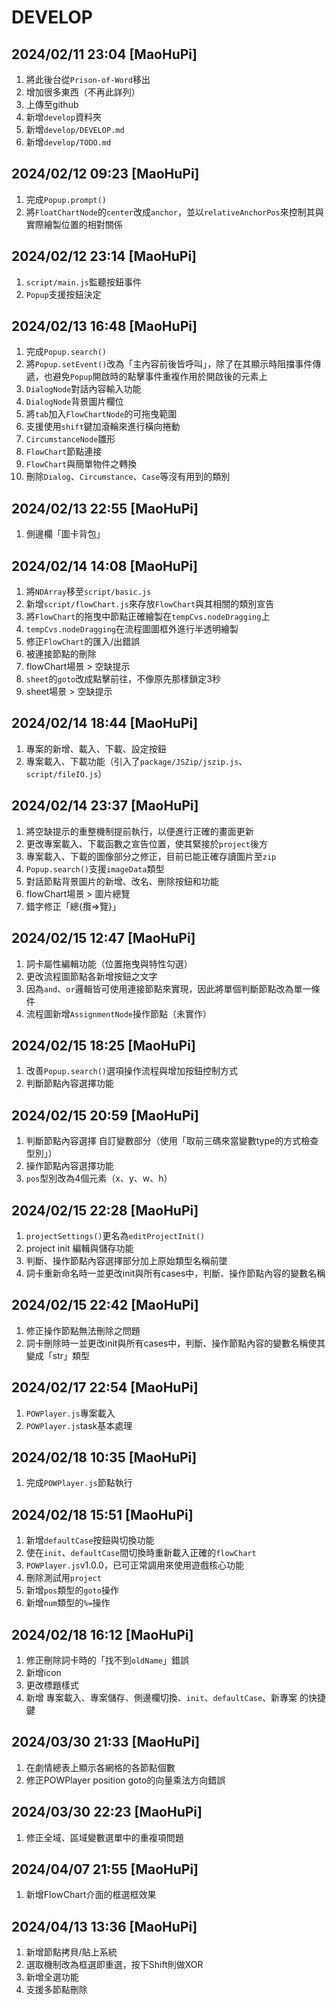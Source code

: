 # DEVELOP

## 2024/02/11 23:04 [MaoHuPi]

1. 將此後台從`Prison-of-Word`移出
2. 增加很多東西（不再此詳列）
3. 上傳至github
4. 新增`develop`資料夾
5. 新增`develop/DEVELOP.md`
6. 新增`develop/TODO.md`

## 2024/02/12 09:23 [MaoHuPi]

1. 完成`Popup.prompt()`
2. 將`FloatChartNode`的`center`改成`anchor`，並以`relativeAnchorPos`來控制其與實際繪製位置的相對關係

## 2024/02/12 23:14 [MaoHuPi]

1. `script/main.js`監聽按鈕事件
2. `Popup`支援按鈕決定

## 2024/02/13 16:48 [MaoHuPi]

1. 完成`Popup.search()`
2. 將`Popup.setEvent()`改為「主內容前後皆呼叫」，除了在其顯示時阻擋事件傳遞，也避免`Popup`開啟時的點擊事件重複作用於開啟後的元素上
3. `DialogNode`對話內容輸入功能
4. `DialogNode`背景圖片欄位
5. 將`tab`加入`FlowChartNode`的可拖曳範圍
6. 支援使用`shift`鍵加滾輪來進行橫向捲動
7. `CircumstanceNode`雛形
8. `FlowChart`節點連接
9. `FlowChart`與簡單物件之轉換
10. 刪除`Dialog`、`Circumstance`、`Case`等沒有用到的類別

## 2024/02/13 22:55 [MaoHuPi]

1. 側邊欄「圖卡背包」

## 2024/02/14 14:08 [MaoHuPi]

1. 將`NDArray`移至`script/basic.js`
2. 新增`script/flowChart.js`來存放`FlowChart`與其相關的類別宣告
3. 將`FlowChart`的拖曳中節點正確繪製在`tempCvs.nodeDragging`上
4. `tempCvs.nodeDragging`在流程圖圖框外進行半透明繪製
5. 修正`FlowChart`的匯入/出錯誤
6. 被連接節點的刪除
7. flowChart場景 > 空缺提示
8. `sheet`的`goto`改成點擊前往，不像原先那樣鎖定3秒
9. sheet場景 > 空缺提示

## 2024/02/14 18:44 [MaoHuPi]

1. 專案的新增、載入、下載、設定按鈕
2. 專案載入、下載功能（引入了`package/JSZip/jszip.js`、`script/fileIO.js`）

## 2024/02/14 23:37 [MaoHuPi]

1. 將空缺提示的重整機制提前執行，以便進行正確的畫面更新
2. 更改專案載入、下載函數之宣告位置，使其緊接於`project`後方
3. 專案載入、下載的圖像部分之修正，目前已能正確存讀圖片至`zip`
4. `Popup.search()`支援`imageData`類型
5. 對話節點背景圖片的新增、改名、刪除按鈕和功能
6. flowChart場景 > 圖片總覽
7. 錯字修正「總{攬=>覽}」

## 2024/02/15 12:47 [MaoHuPi]

1. 詞卡屬性編輯功能（位置拖曳與特性勾選）
2. 更改流程圖節點各新增按鈕之文字
3. 因為`and`、`or`邏輯皆可使用連接節點來實現，因此將單個判斷節點改為單一條件
3. 流程圖新增`AssignmentNode`操作節點（未實作）

## 2024/02/15 18:25 [MaoHuPi]

1. 改善`Popup.search()`選項操作流程與增加按鈕控制方式
2. 判斷節點內容選擇功能

## 2024/02/15 20:59 [MaoHuPi]

1. 判斷節點內容選擇 自訂變數部分（使用「取前三碼來當變數type的方式檢查型別」）
2. 操作節點內容選擇功能
3. `pos`型別改為4個元素（x、y、w、h）

## 2024/02/15 22:28 [MaoHuPi]

1. `projectSettings()`更名為`editProjectInit()`
2. project init 編輯與儲存功能
3. 判斷、操作節點內容選擇部分加上原始類型名稱前墜
4. 詞卡重新命名時一並更改init與所有cases中，判斷、操作節點內容的變數名稱

## 2024/02/15 22:42 [MaoHuPi]

1. 修正操作節點無法刪除之問題
2. 詞卡刪除時一並更改init與所有cases中，判斷、操作節點內容的變數名稱使其變成「str」類型

## 2024/02/17 22:54 [MaoHuPi]

1. `POWPlayer.js`專案載入
2. `POWPlayer.js`task基本處理

## 2024/02/18 10:35 [MaoHuPi]

1. 完成`POWPlayer.js`節點執行

## 2024/02/18 15:51 [MaoHuPi]

1. 新增`defaultCase`按鈕與切換功能
2. 使在`init`、`defaultCase`間切換時重新載入正確的`flowChart`
3. `POWPlayer.js`v1.0.0，已可正常調用來使用遊戲核心功能
4. 刪除測試用`project`
5. 新增`pos`類型的`goto`操作
5. 新增`num`類型的`%=`操作

## 2024/02/18 16:12 [MaoHuPi]

1. 修正刪除詞卡時的「找不到`oldName`」錯誤
2. 新增icon
3. 更改標題樣式
4. 新增 專案載入、專案儲存、側邊欄切換、`init`、`defaultCase`、新專案 的快捷鍵

## 2024/03/30 21:33 [MaoHuPi]

1. 在劇情總表上顯示各網格的各節點個數
2. 修正POWPlayer position goto的向量乘法方向錯誤

## 2024/03/30 22:23 [MaoHuPi]

1. 修正全域、區域變數選單中的重複項問題

## 2024/04/07 21:55 [MaoHuPi]

1. 新增FlowChart介面的框選框效果

## 2024/04/13 13:36 [MaoHuPi]

1. 新增節點拷貝/貼上系統
2. 選取機制改為框選即重選，按下Shift則做XOR
3. 新增全選功能
4. 支援多節點刪除